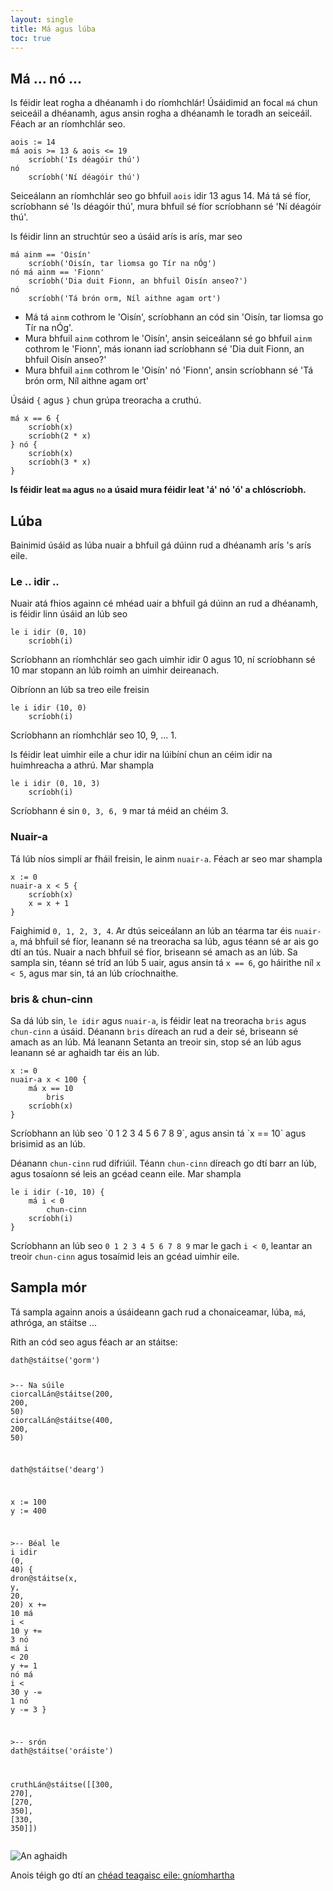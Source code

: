 ```yaml
---
layout: single
title: Má agus lúba
toc: true
---
```

## Má ... nó ...

Is féidir leat rogha a dhéanamh i do ríomhchlár! Úsáidimid an focal `má` chun seiceáil a dhéanamh, agus ansin rogha a dhéanamh le toradh an seiceáil. Féach ar an ríomhchlár seo.

<div class="language-python highlighter-rouge">
<div class="highlight">
<pre class="highlight"><code><span class="n">aois</span> := <span class="m">14</span>
<span class="k">má</span> <span class="n">aois</span> <span class="o">&gt;=</span> <span class="m">13</span> <span class="o">&amp;</span> <span class="n">aois</span> <span class="o">&lt;=</span> <span class="m">19</span>
    <span class="n">scríobh</span>(<span class="s">&#x27;Is déagóir thú&#x27;</span>)
<span class="k">nó</span>
    <span class="n">scríobh</span>(<span class="s">&#x27;Ní déagóir thú&#x27;</span>)</code></pre>
</div>
</div>

Seiceálann an ríomhchlár seo go bhfuil `aois` idir 13 agus 14. Má tá sé fíor, scríobhann sé 'Is déagóir thú', mura bhfuil sé fíor scríobhann sé 'Ní déagóir thú'.

Is féidir linn an struchtúr seo a úsáid arís is arís, mar seo

<div class="language-python highlighter-rouge">
<div class="highlight">
<pre class="highlight"><code><span class="k">má</span> <span class="n">ainm</span> <span class="o">==</span> <span class="s">&#x27;Oisín&#x27;</span>
    <span class="n">scríobh</span>(<span class="s">&#x27;Oisín, tar liomsa go Tír na nÓg&#x27;</span>)
<span class="k">nó</span> <span class="k">má</span> <span class="n">ainm</span> <span class="o">==</span> <span class="s">&#x27;Fionn&#x27;</span>
    <span class="n">scríobh</span>(<span class="s">&#x27;Dia duit Fionn, an bhfuil Oisín anseo?&#x27;</span>)
<span class="k">nó</span>
    <span class="n">scríobh</span>(<span class="s">&#x27;Tá brón orm, Níl aithne agam ort&#x27;</span>)</code></pre>
</div>
</div>

- Má tá `ainm` cothrom le 'Oisín', scríobhann an cód sin 'Oisín, tar liomsa go Tír na nÓg'.
- Mura bhfuil `ainm` cothrom le 'Oisín', ansin seiceálann sé go bhfuil `ainm` cothrom le 'Fionn', más ionann iad scríobhann sé 'Dia duit Fionn, an bhfuil Oisín anseo?'
- Mura bhfuil `ainm` cothrom le 'Oisín' nó 'Fionn', ansin scríobhann sé 'Tá brón orm, Níl aithne agam ort'

Úsáid `{` agus `}` chun grúpa treoracha a cruthú.

<div class="language-python highlighter-rouge">
<div class="highlight">
<pre class="highlight"><code><span class="k">má</span> <span class="n">x</span> <span class="o">==</span> <span class="m">6</span> {
    <span class="n">scríobh</span>(<span class="n">x</span>)
    <span class="n">scríobh</span>(<span class="m">2</span> <span class="o">*</span> <span class="n">x</span>)
} <span class="k">nó</span> {
    <span class="n">scríobh</span>(<span class="n">x</span>)
    <span class="n">scríobh</span>(<span class="m">3</span> <span class="o">*</span> <span class="n">x</span>)
}</code></pre>
</div>
</div>

**Is féidir leat `ma` agus `no` a úsaid mura féidir leat 'á' nó 'ó' a chlóscríobh.**

## Lúba

Bainimid úsáid as lúba nuair a bhfuil gá dúinn rud a dhéanamh arís 's arís eile.

### Le .. idir ..

Nuair atá fhios againn cé mhéad uair a bhfuil gá dúinn an rud a dhéanamh, is féidir linn úsáid an lúb seo

<div class="language-python highlighter-rouge">
<div class="highlight">
<pre class="highlight"><code><span class="k">le</span> <span class="n">i</span> <span class="k">idir</span> (<span class="m">0</span><span class="p">,</span> <span class="m">10</span>)
    <span class="n">scríobh</span>(<span class="n">i</span>)</code></pre>
</div>
</div>

Scríobhann an ríomhchlár seo gach uimhir idir 0 agus 10, ní scríobhann sé 10 mar stopann an lúb roimh an uimhir deireanach.

Oibríonn an lúb sa treo eile freisin

<div class="language-python highlighter-rouge">
<div class="highlight">
<pre class="highlight"><code><span class="k">le</span> <span class="n">i</span> <span class="k">idir</span> (<span class="m">10</span><span class="p">,</span> <span class="m">0</span>)
    <span class="n">scríobh</span>(<span class="n">i</span>)</code></pre>
</div>
</div>

Scríobhann an ríomhchlár seo 10, 9, ... 1.

Is féidir leat uimhir eile a chur idir na lúibíní chun an céim idir na huimhreacha a athrú. Mar shampla

<div class="language-python highlighter-rouge">
<div class="highlight">
<pre class="highlight"><code><span class="k">le</span> <span class="n">i</span> <span class="k">idir</span> (<span class="m">0</span><span class="p">,</span> <span class="m">10</span><span class="p">,</span> <span class="m">3</span>)
    <span class="n">scríobh</span>(<span class="n">i</span>)</code></pre>
</div>
</div>

Scríobhann é sin `0, 3, 6, 9` mar tá méid an chéim 3.

### Nuair-a

Tá lúb níos simplí ar fháil freisin, le ainm `nuair-a`. Féach ar seo mar shampla

<div class="language-python highlighter-rouge">
<div class="highlight">
<pre class="highlight"><code><span class="n">x</span> := <span class="m">0</span>
<span class="k">nuair-a</span> <span class="n">x</span> <span class="o">&lt;</span> <span class="m">5</span> {
    <span class="n">scríobh</span>(<span class="n">x</span>)
    <span class="n">x</span> = <span class="n">x</span> <span class="o">+</span> <span class="m">1</span>
}</code></pre>
</div>
</div>

Faighimid `0, 1, 2, 3, 4`. Ar dtús seiceálann an lúb an téarma tar éis `nuair-a`, má bhfuil sé fíor, leanann sé na treoracha sa lúb, agus téann sé ar ais go dtí an tús. Nuair a nach bhfuil sé fíor, briseann sé amach as an lúb. Sa sampla sin, téann sé tríd an lúb 5 uair, agus ansin tá `x == 6`, go háirithe níl `x < 5`, agus mar sin, tá an lúb críochnaithe.

### bris & chun-cinn

Sa dá lúb sin, `le idir` agus `nuair-a`, is féidir leat na treoracha `bris` agus `chun-cinn` a úsáid. Déanann `bris` díreach an rud a deir sé, briseann sé amach as an lúb. Má leanann Setanta an treoir sin, stop sé an lúb agus leanann sé ar aghaidh tar éis an lúb.

<div class="language-python highlighter-rouge">
<div class="highlight">
<pre class="highlight"><code><span class="n">x</span> := <span class="m">0</span>
<span class="k">nuair-a</span> <span class="n">x</span> <span class="o">&lt;</span> <span class="m">100</span> {
    <span class="k">má</span> <span class="n">x</span> <span class="o">==</span> <span class="m">10</span>
        <span class="k">bris</span>
    <span class="n">scríobh</span>(<span class="n">x</span>)
}</code></pre>
</div>
</div>
Scríobhann an lúb seo `0 1 2 3 4 5 6 7 8 9`, agus ansin tá `x == 10` agus brisimid as an lúb.

Déanann `chun-cinn` rud difriúil. Téann `chun-cinn` díreach go dtí barr an lúb, agus tosaíonn sé leis an gcéad ceann eile. Mar shampla

<div class="language-python highlighter-rouge">
<div class="highlight">
<pre class="highlight"><code><span class="k">le</span> <span class="n">i</span> <span class="k">idir</span> (-<span class="m">10</span><span class="p">,</span> <span class="m">10</span>) {
    <span class="k">má</span> <span class="n">i</span> <span class="o">&lt;</span> <span class="m">0</span>
        <span class="k">chun-cinn</span>
    <span class="n">scríobh</span>(<span class="n">i</span>)
}</code></pre>
</div>
</div>

Scríobhann an lúb seo `0 1 2 3 4 5 6 7 8 9` mar le gach `i < 0`, leantar an treoir `chun-cinn` agus tosaímid leis an gcéad uimhir eile.

## Sampla mór

Tá sampla againn anois a úsáideann gach rud a chonaiceamar, lúba, `má`, athróga, an stáitse ...

Rith an cód seo agus féach ar an stáitse:
<div class="language-python highlighter-rouge">
<div class="highlight">
<pre class="highlight"><code><span class="n">dath</span><span class="o">@</span><span class="n">stáitse</span>(<span class="s">&#x27;gorm&#x27;</span>)

<span class="c">&gt;-- Na súile
</span><span class="n">ciorcalLán</span><span class="o">@</span><span class="n">stáitse</span>(<span class="m">200</span><span class="p">,</span> <span class="m">200</span><span class="p">,</span> <span class="m">50</span>)
<span class="n">ciorcalLán</span><span class="o">@</span><span class="n">stáitse</span>(<span class="m">400</span><span class="p">,</span> <span class="m">200</span><span class="p">,</span> <span class="m">50</span>)

<span class="n">dath</span><span class="o">@</span><span class="n">stáitse</span>(<span class="s">&#x27;dearg&#x27;</span>)

<span class="n">x</span> := <span class="m">100</span>
<span class="n">y</span> := <span class="m">400</span>

<span class="c">&gt;-- Béal
</span><span class="k">le</span> <span class="n">i</span> <span class="k">idir</span> (<span class="m">0</span><span class="p">,</span> <span class="m">40</span>) {
    <span class="n">dron</span><span class="o">@</span><span class="n">stáitse</span>(<span class="n">x</span><span class="p">,</span> <span class="n">y</span><span class="p">,</span> <span class="m">20</span><span class="p">,</span> <span class="m">20</span>)
    <span class="n">x</span> += <span class="m">10</span>
    <span class="k">má</span> <span class="n">i</span> <span class="o">&lt;</span> <span class="m">10</span>
    	<span class="n">y</span> += <span class="m">3</span>
    <span class="k">nó</span> <span class="k">má</span> <span class="n">i</span> <span class="o">&lt;</span> <span class="m">20</span>
    	<span class="n">y</span> += <span class="m">1</span>
    <span class="k">nó</span> <span class="k">má</span> <span class="n">i</span> <span class="o">&lt;</span> <span class="m">30</span>
    	<span class="n">y</span> -= <span class="m">1</span>
    <span class="k">nó</span>
    	<span class="n">y</span> -= <span class="m">3</span>
}

<span class="c">&gt;-- srón
</span>
<span class="n">dath</span><span class="o">@</span><span class="n">stáitse</span>(<span class="s">&#x27;oráiste&#x27;</span>)

<span class="n">cruthLán</span><span class="o">@</span><span class="n">stáitse</span>([[<span class="m">300</span><span class="p">,</span> <span class="m">270</span>]<span class="p">,</span> [<span class="m">270</span><span class="p">,</span> <span class="m">350</span>]<span class="p">,</span> [<span class="m">330</span><span class="p">,</span> <span class="m">350</span>]])</code></pre>
</div>
</div>

![An aghaidh](/assets/images/teagaisc/aghaidh.gif)

Anois téigh go dtí an [chéad teagaisc eile: gníomhartha](/gaeilge/05-gniomh)
